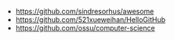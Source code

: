 - https://github.com/sindresorhus/awesome
- https://github.com/521xueweihan/HelloGitHub
- https://github.com/ossu/computer-science
<!---
ads6ads6/ads6ads6 is a ✨ special ✨ repository because its `README.md` (this file) appears on your GitHub profile.
You can click the Preview link to take a look at your changes.
--->
